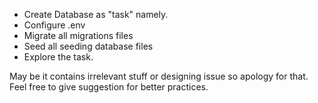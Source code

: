 - Create Database as "task" namely.
- Configure .env
- Migrate all migrations files
- Seed all seeding database files
- Explore the task.

May be it contains irrelevant stuff or designing issue so apology for that.
Feel free to give suggestion for better practices. 
